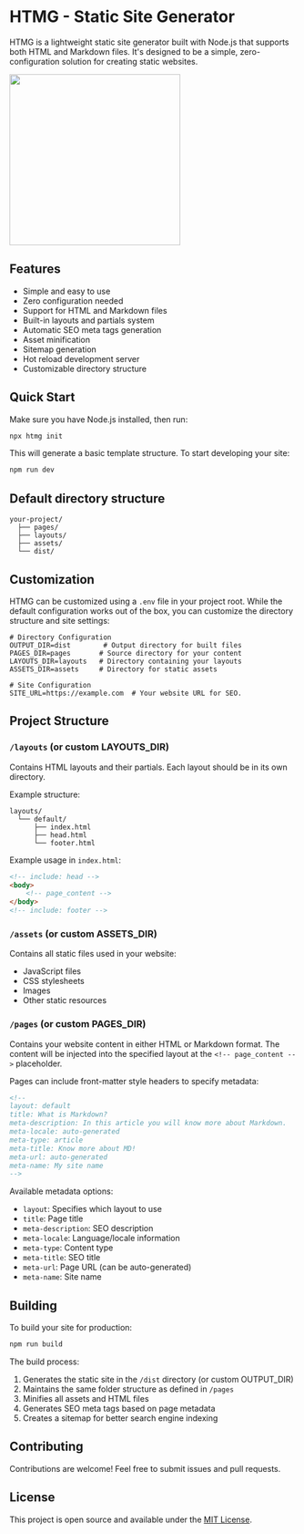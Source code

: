 # HTMG - Static Site Generator

HTMG is a lightweight static site generator built with Node.js that supports both HTML and Markdown files. It's designed to be a simple, zero-configuration solution for creating static websites.

<p>
  <img src="https://github.com/user-attachments/assets/abd3b49a-3e44-4cec-bfea-48a2343461ac" width="300" />
</p>

## Features

- Simple and easy to use
- Zero configuration needed
- Support for HTML and Markdown files
- Built-in layouts and partials system
- Automatic SEO meta tags generation
- Asset minification
- Sitemap generation
- Hot reload development server
- Customizable directory structure

## Quick Start

Make sure you have Node.js installed, then run:

```bash
npx htmg init
```

This will generate a basic template structure. To start developing your site:

```bash
npm run dev
```

## Default directory structure
```
your-project/
  ├── pages/         
  ├── layouts/        
  ├── assets/         
  └── dist/           
```

## Customization

HTMG can be customized using a `.env` file in your project root. While the default configuration works out of the box, you can customize the directory structure and site settings:

```env
# Directory Configuration
OUTPUT_DIR=dist        # Output directory for built files
PAGES_DIR=pages       # Source directory for your content
LAYOUTS_DIR=layouts   # Directory containing your layouts
ASSETS_DIR=assets     # Directory for static assets

# Site Configuration
SITE_URL=https://example.com  # Your website URL for SEO.
```


## Project Structure

### `/layouts` (or custom LAYOUTS_DIR)

Contains HTML layouts and their partials. Each layout should be in its own directory.

Example structure:
```
layouts/
  └── default/
      ├── index.html
      ├── head.html
      └── footer.html
```

Example usage in `index.html`:
```html
<!-- include: head -->
<body>
    <!-- page_content -->
</body>
<!-- include: footer -->
```

### `/assets` (or custom ASSETS_DIR)

Contains all static files used in your website:
- JavaScript files
- CSS stylesheets
- Images
- Other static resources

### `/pages` (or custom PAGES_DIR)

Contains your website content in either HTML or Markdown format. The content will be injected into the specified layout at the `<!-- page_content -->` placeholder.

Pages can include front-matter style headers to specify metadata:

```html
<!-- 
layout: default
title: What is Markdown?
meta-description: In this article you will know more about Markdown.
meta-locale: auto-generated
meta-type: article
meta-title: Know more about MD!
meta-url: auto-generated
meta-name: My site name
-->
```

Available metadata options:
- `layout`: Specifies which layout to use
- `title`: Page title
- `meta-description`: SEO description
- `meta-locale`: Language/locale information
- `meta-type`: Content type
- `meta-title`: SEO title
- `meta-url`: Page URL (can be auto-generated)
- `meta-name`: Site name

## Building

To build your site for production:

```bash
npm run build
```

The build process:
1. Generates the static site in the `/dist` directory (or custom OUTPUT_DIR)
2. Maintains the same folder structure as defined in `/pages`
3. Minifies all assets and HTML files
4. Generates SEO meta tags based on page metadata
5. Creates a sitemap for better search engine indexing

## Contributing

Contributions are welcome! Feel free to submit issues and pull requests.

## License

This project is open source and available under the [MIT License](LICENSE).
